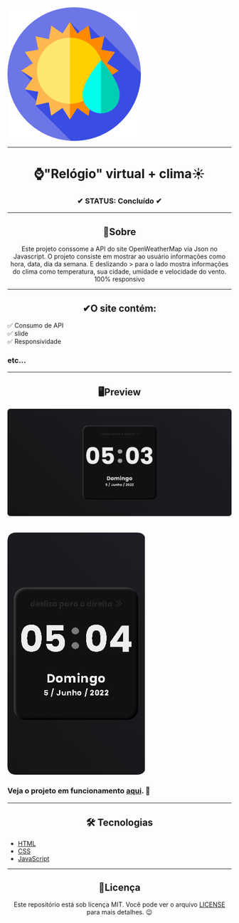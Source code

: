 <img align="center" width="300" src="./imgs/clima.png">

---

<h1 align="center">⌚"Relógio" virtual + clima☀</h1>

<h3 align="center">✔ STATUS: Concluído ✔</h3>

---

<h2 align="center">📖Sobre</h2>

<p align="center">Este projeto conssome a API do site OpenWeatherMap via Json no Javascript.
O projeto consiste em mostrar ao usuário informações como hora, data, dia da semana.
E deslizando > para o lado mostra informações do clima como temperatura, sua cidade, umidade e velocidade do vento. 100% responsivo</p>

---

<h2 align="center">✔O site contém:</h2>

✅ Consumo de API<br>
✅ slide<br>
✅ Responsividade<br>
### etc...

---

<h2 align="center">🖥Preview</h2>

<img src="readme_img\hora desktop.png" alt="Previw desktop"></img>
<br>
<br>
<br>
<img src="readme_img\hora mobile.png" alt="Previw mobile"></img>

### Veja o projeto em funcionamento <a href="https://gabriell-c.github.io/Hora-Clima/">aqui</a>. 🧐

---

<h2 align="center">🛠 Tecnologias</h2>

- [HTML](https://html.com/)
- [CSS](https://developer.mozilla.org/pt-BR/docs/Web/CSS)
- [JavaScript](https://www.javascript.com/)

---

<h2 align="center">📝Licença</h2>

<p align="center">
   Este repositório está sob licença MIT. Você pode ver o arquivo <a href="https://github.com/gabriell-c/Hora-Clima/blob/main/LICENSE"> LICENSE</a> para mais detalhes. 😉
</p>
